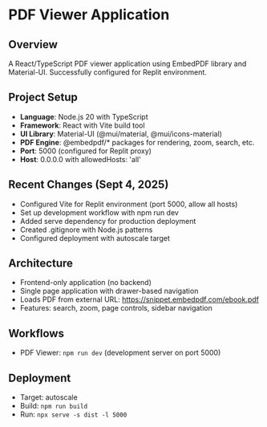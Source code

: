 # PDF Viewer Application

## Overview
A React/TypeScript PDF viewer application using EmbedPDF library and Material-UI. Successfully configured for Replit environment.

## Project Setup
- **Language**: Node.js 20 with TypeScript
- **Framework**: React with Vite build tool  
- **UI Library**: Material-UI (@mui/material, @mui/icons-material)
- **PDF Engine**: @embedpdf/* packages for rendering, zoom, search, etc.
- **Port**: 5000 (configured for Replit proxy)
- **Host**: 0.0.0.0 with allowedHosts: 'all'

## Recent Changes (Sept 4, 2025)
- Configured Vite for Replit environment (port 5000, allow all hosts)
- Set up development workflow with npm run dev
- Added serve dependency for production deployment
- Created .gitignore with Node.js patterns
- Configured deployment with autoscale target

## Architecture
- Frontend-only application (no backend)
- Single page application with drawer-based navigation
- Loads PDF from external URL: https://snippet.embedpdf.com/ebook.pdf
- Features: search, zoom, page controls, sidebar navigation

## Workflows
- PDF Viewer: `npm run dev` (development server on port 5000)

## Deployment
- Target: autoscale
- Build: `npm run build`
- Run: `npx serve -s dist -l 5000`